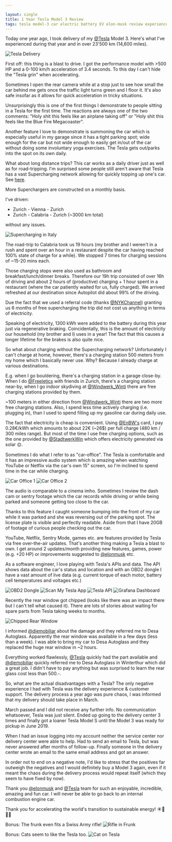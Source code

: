 ```yaml
---

layout: single
title: 1 Year Tesla Model 3 Review
tags: tesla model-3 car electric battery EV elon-musk review experience
---
```


Today one year ago, I took delivery of my [@Tesla](https://twitter.com/Tesla) Model 3. Here's what I've experienced during that year and in over 23'500 km (14,600 miles).

![Tesla Delivery](/blog/assets/images/tesla/delivery.jpeg)

First off: this thing is a blast to drive. I got the performance model with >500 HP and a 0-100 km/h acceleration of 3.4 seconds. To this day I can't hide the "Tesla grin" when accelerating.

Sometimes I open the rear camera while at a stop just to see how small the car behind me gets once the traffic light turns green and I floor it. It's also safe insofar as it allows for quick acceleration in tricky situations.

Unsurprisingly this is one of the first things I demonstrate to people sitting in a Tesla for the first time. The reactions are always one of the two comments: "Holy shit this feels like an airplane taking off" or "Holy shit this feels like the Blue Fire Megacoaster".

Another feature I love to demonstrate is summoning the car which is especially useful in my garage since it has a tight parking spot; wide enough for the car but not wide enough to easily get in/out of the car without doing some involuntary yoga exercises. The Tesla gets out/parks into the spot on its own daily.

What about long distance trips? This car works as a daily driver just as well as for road-tripping. I'm surprised some people still aren't aware that Tesla has a vast Supercharging network allowing for quickly topping up one's car. See [here](https://www.tesla.com/de_CH/findus?search=store%2Cservice%2Csupercharger%2Cdestination%20charger&bounds=48.93381113206293%2C15.806705115234392%2C42.65470457454763%2C-0.013607384765608188&zoom=7&filters=supercharger). 

More Superchargers are constructed on a monthly basis.

I've driven:

* Zurich - Vienna - Zurich
* Zurich - Calabria - Zurich (~3000 km total)

without any issues. 

![Supercharging in Italy](/blog/assets/images/tesla/italy-suc.jpeg)

The road-trip to Calabria took us 19 hours (my brother and I weren't in a rush and spent over an hour in a restaurant despite the car having reached 100% state of charge for a while). We stopped 7 times for charging sessions of ~15-20 mins each.

Those charging stops were also used as bathroom and breakfast/lunch/dinner breaks. Therefore our 19h trip consisted of over 16h of driving and about 2 hours of (productive) charging + 1 hour spent in a restaurant (where the car patiently waited for us, fully charged). We arrived refreshed at our destination since Autopilot did about 99% of the driving.

Due the fact that we used a referral code (thanks [@NYKChannel](https://twitter.com/NYKChannel)) granting us 6 months of free supercharging the trip did not cost us anything in terms of electricity.

Speaking of electricity, 1300 kWh were added to the battery during this year just via regenerative braking. Coincidentally, this is the amount of electricity our household (my brother and I) uses in a year! The fact that this causes a longer lifetime for the brakes is also quite nice.

So what about charging without the Supercharging network? Unfortunately I can't charge at home, however, there's a charging station 500 meters from my home which I basically never use. Why? Because I already charge at various destinations.

E.g. when I go bouldering, there's a charging station in a garage close-by. When I do [@Freeletics](https://twitter.com/Freeletics) with friends in Zurich, there's a charging station near-by, when I go indoor skydiving at [@Windwerk_Winti](https://twitter.com/Windwerk_Winti) there are free charging stations provided by them.

~100 meters in either direction from [@Windwerk_Winti](https://twitter.com/Windwerk_Winti) there are two more free charging stations. Also, I spend less time actively charging (i.e. plugging in), than I used to spend filling up my gasoline car during daily use.

The fact that electricity is cheap is convenient. Using [@EnBW's](https://twitter.com/EnBW) card, I pay 0.28€/kWh which amounts to about 22€ (~26$) per full charge (480 km / 300 miles range). But most of the time I use free charging options, such as the one provided by [@StadtwerkWin](https://twitter.com/StadtwerkWin) which offers electricity generated via solar 🌞.

Sometimes I do what I refer to as "car-office". The Tesla is comfortable and it has an impressive audio system which is amazing when watching YouTube or Netflix via the car's own 15" screen, so I'm inclined to spend time in the car while charging.

![Car Office 1](/blog/assets/images/tesla/car-office-1.jpeg)
![Car Office 2](/blog/assets/images/tesla/car-office-2.jpeg)


The audio is comparable to a cinema imho. Sometimes I review the dash cam or sentry footage which the car records while driving or while being parked and someone getting too close to the car.

Thanks to this feature I caught someone bumping into the front of my car while it was parked and she was reversing out of the parking spot. The license plate is visible and perfectly readable. Aside from that I have 20GB of footage of curious people checking out the car.

YouTube, Netflix, Sentry Mode, games etc. are features provided by Tesla via free over-the-air updates. That's another thing making a Tesla a blast to own. I get around 2 updates/month providing new features, games, power (e.g. +20 HP) or improvements suggested to [@elonmusk](https://twitter.com/elonmusk) etc.

As a software engineer, I love playing with Tesla's APIs and data. The API shows data about the car's status and location and with an OBD2 dongle I have a vast amount of live data (e.g. current torque of each motor, battery cell temperatures and voltages etc.)

![OBD2 Dongle](/blog/assets/images/tesla/dongle.jpeg)
![Scan My Tesla App](/blog/assets/images/tesla/scan-my-tesla.jpeg)
![Tesla API](/blog/assets/images/tesla/api-vehicle.jpeg)
![Grafana Dashboard](/blog/assets/images/tesla/grafana-dashboard.jpeg)

Recently the rear window got chipped (looks like there was an impact there but I can't tell what caused it). There are lots of stories about waiting for spare parts from Tesla taking weeks to months.

![Chipped Rear Window](/blog/assets/images/tesla/chipped-glass.jpeg)

I informed [@diemobiliar](https://twitter.com/diemobiliar) about the damage and they referred me to Desa Autoglass. Apparently the rear window was available in a few days (less than a week). I was able to bring
my car to Desa Autoglass and they replaced the huge rear window in ~2 hours.

Everything worked flawlessly, [@Tesla](https://twitter.com/Tesla) quickly had the part available and [@diemobiliar](https://twitter.com/diemobiliar) quickly referred me to Desa Autoglass in Winterthur which did a great job. I didn't have to pay anything but was surprised to learn the rear glass cost less than 500.-.

So, what are the actual disadvantages with a Tesla? The only negative experience I had with Tesla was the delivery experience & customer support. The delivery process a year ago was pure chaos, I was informed that my delivery should take place in March.

March passed and I did not receive any further info. No communication whatsoever, Tesla was just silent. Ended up going to the delivery center 3 times and finally got a loaner Tesla Model S until the Model 3 was ready for pickup in June 2019.

When I had an issue logging into my account neither the service center nor delivery center were able to help. Had to send an email to Tesla, but was never answered after months of follow-up. Finally someone in the delivery center wrote an email to the same email address and got an answer.

In order not to end on a negative note, I'd like to stress that the positives far outweigh the negatives and I would definitely buy a Model 3 again, even if it meant the chaos during the delivery process would repeat itself (which they seem to have fixed by now).

Thank you [@elonmusk](https://twitter.com/elonmusk) and [@Tesla](https://twitter.com/Tesla) team for such an enjoyable, incredible, amazing and fun car. I will never be able to go back to an internal combustion engine car.

Thank you for accelerating the world's transition to sustainable energy! ☀️🔋🚗🌱

Bonus: The frunk even fits a Swiss Army rifle!
![Rifle in Frunk](/blog/assets/images/tesla/rifle.jpeg)

Bonus: Cats seem to like the Tesla too. 
![Cat on Tesla](/blog/assets/images/tesla/cat.jpeg)
